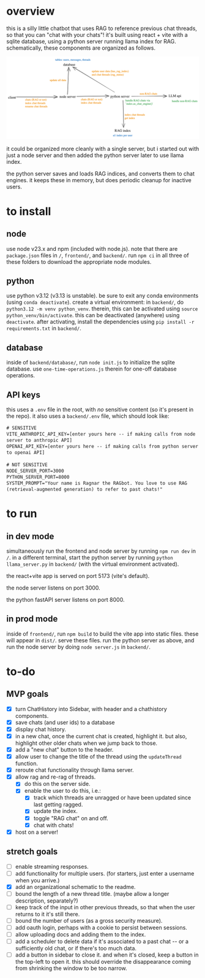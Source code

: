 # overview

this is a silly little chatbot that uses RAG to reference previous chat threads, so that you can "chat with your chats"! it's built using react + vite with a sqlite database, using a python server running llama index for RAG. schematically, these components are organized as follows.

![RAG Chatbot Schematic](assets/RAG-chatbot-schematic.png)

it could be organized more cleanly with a single server, but i started out with just a node server and then added the python server later to use llama index.

the python server saves and loads RAG indices, and converts them to chat engines. it keeps these in memory, but does periodic cleanup for inactive users.

# to install

## node

use node v23.x and npm (included with node.js). note that there are `package.json` files in `/`, `frontend/`, and `backend/`. run `npm ci` in all three of these folders to download the appropriate node modules.

## python

use python v3.12 (v3.13 is unstable). be sure to exit any conda environments (using `conda deactivate`). create a virtual environment: in `backend/`, do `python3.12 -m venv python_venv`. therein, this can be activated using `source python_venv/bin/activate`. this can be deactivated (anywhere) using `deactivate`. after activating, install the dependencies using `pip install -r requirements.txt` in `backend/`.

## database

inside of `backend/database/`, run `node init.js` to initialize the sqlite database. use `one-time-operations.js` therein for one-off database operations.

## API keys

this uses a `.env` file in the root, with _no_ sensitive content (so it's present in the repo). it also uses a `backend/.env` file, which should look like:

```
# SENSITIVE
VITE_ANTHROPIC_API_KEY=[enter yours here -- if making calls from node server to anthropic API]
OPENAI_API_KEY=[enter yours here -- if making calls from python server to openai API]

# NOT SENSITIVE
NODE_SERVER_PORT=3000
PYTHON_SERVER_PORT=8000
SYSTEM_PROMPT="Your name is Ragnar the RAGbot. You love to use RAG (retrieval-augmented generation) to refer to past chats!"
```

# to run

## in dev mode

simultaneously run the frontend and node server by running `npm run dev` in `/`. in a different terminal, start the python server by running `python llama_server.py` in `backend/` (with the virtual environment activated).

the react+vite app is served on port 5173 (vite's default).

the node server listens on port 3000.

the python fastAPI server listens on port 8000.

## in prod mode

inside of `frontend/`, run `npm build` to build the vite app into static files. these will appear in `dist/`. serve these files. run the python server as above, and run the node server by doing `node server.js` in `backend/`.

# to-do

## MVP goals

- [x] turn ChatHistory into Sidebar, with header and a chathistory components.
- [x] save chats (and user ids) to a database
- [x] display chat history.
- [x] in a new chat, once the current chat is created, highlight it. but also, highlight other older chats when we jump back to those.
- [x] add a "new chat" button to the header.
- [x] allow user to change the title of the thread using the `updateThread` function.
- [x] reroute chat functionality through llama server.
- [x] allow rag and re-rag of threads.
  - [x] do this on the server side.
  - [x] enable the user to do this, i.e.:
    - [x] track which threads are unragged or have been updated since last getting ragged.
    - [x] update the index.
    - [x] toggle "RAG chat" on and off.
    - [x] chat with chats!
- [x] host on a server!

## stretch goals

- [ ] enable streaming responses.
- [ ] add functionality for multiple users. (for starters, just enter a username when you arrive.)
- [x] add an organizational schematic to the readme.
- [ ] bound the length of a new thread title. (maybe allow a longer description, separately?)
- [ ] keep track of the input in other previous threads, so that when the user returns to it it's still there.
- [ ] bound the number of users (as a gross security measure).
- [ ] add oauth login, perhaps with a cookie to persist between sessions.
- [ ] allow uploading docs and adding them to the index.
- [ ] add a scheduler to delete data if it's associated to a past chat -- or a sufficiently old chat, or if there's too much data.
- [ ] add a button in sidebar to close it. and when it's closed, keep a button in the top-left to open it. this should override the disappearance coming from shrinking the window to be too narrow.
